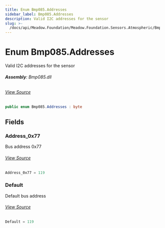 ```yaml
---
title: Enum Bmp085.Addresses
sidebar_label: Bmp085.Addresses
description: Valid I2C addresses for the sensor
slug: >-
  /docs/api/Meadow.Foundation/Meadow.Foundation.Sensors.Atmospheric/Bmp085.Addresses
---
```

# Enum Bmp085.Addresses
Valid I2C addresses for the sensor

###### **Assembly**: Bmp085.dll
###### [View Source](https://github.com/WildernessLabs/Meadow.Foundation.git/blob/develop/Source/Meadow.Foundation.Peripherals/Sensors.Atmospheric.Bmp085/Driver/Bmp085.Enums.cs#L8)
```csharp title="Declaration"
public enum Bmp085.Addresses : byte
```
## Fields
### Address_0x77
Bus address 0x77
###### [View Source](https://github.com/WildernessLabs/Meadow.Foundation.git/blob/develop/Source/Meadow.Foundation.Peripherals/Sensors.Atmospheric.Bmp085/Driver/Bmp085.Enums.cs#L13)
```csharp title="Declaration"
Address_0x77 = 119
```
### Default
Default bus address
###### [View Source](https://github.com/WildernessLabs/Meadow.Foundation.git/blob/develop/Source/Meadow.Foundation.Peripherals/Sensors.Atmospheric.Bmp085/Driver/Bmp085.Enums.cs#L17)
```csharp title="Declaration"
Default = 119
```
